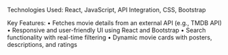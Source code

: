 Technologies Used: React, JavaScript, API Integration, CSS, Bootstrap

Key Features:
• Fetches movie details from an external API (e.g., TMDB API)
• Responsive and user-friendly UI using React and Bootstrap
• Search functionality with real-time filtering
• Dynamic movie cards with posters, descriptions, and ratings
